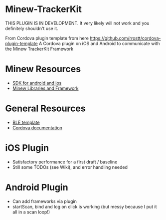 Minew-TrackerKit
======

THIS PLUGIN IS IN DEVELOPMENT. It very likely will not work and you definitely shouldn't use it.

From Cordova plugin template from here https://github.com/rrostt/cordova-plugin-template
A Cordova plugin on iOS and Android to communicate with the Minew TrackerKit Framework

# Minew Resources

- [SDK for android and ios](http://docs.beaconyun.com/TrackerKit/iOS_MinewTrackerKit_Software_Development_Kit_Guide_en/)
- [Minew Libraries and Framework](https://api.beaconyun.com/d/ba7627b8b03f4cb6a4a1/?p=/iOS&mode=list)

# General Resources

- [BLE template](https://github.com/seermedical/cordova-plugin-ble-central)
- [Cordova documentation](https://cordova.apache.org/docs/en/latest/guide/hybrid/plugins/)

# iOS Plugin
- Satisfactory performance for a first draft / baseline
- Still some TODOs (see Wiki), and error handling needed

# Android Plugin
- Can add frameworks via plugin
- startScan, bind and log on click is working (but messy because I put it all in a scan loop!)
